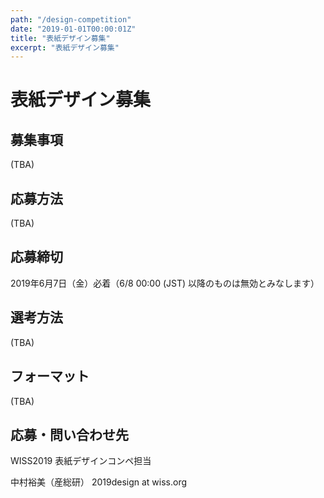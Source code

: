 ```yaml
---
path: "/design-competition"
date: "2019-01-01T00:00:01Z"
title: "表紙デザイン募集"
excerpt: "表紙デザイン募集"
---
```


# 表紙デザイン募集

## 募集事項

(TBA)

## 応募方法

(TBA)

## 応募締切

2019年6月7日（金）必着（6/8 00:00 (JST) 以降のものは無効とみなします）

## 選考方法

(TBA)

## フォーマット

(TBA)

## 応募・問い合わせ先

WISS2019 表紙デザインコンペ担当

中村裕美（産総研） 2019design at wiss.org
